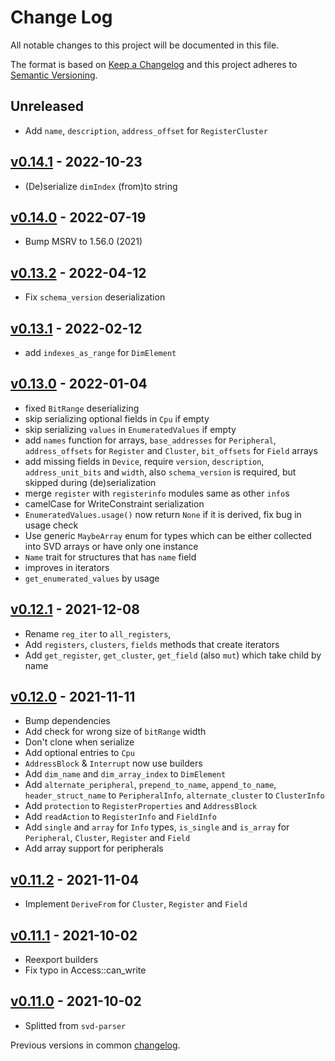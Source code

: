 # Change Log

All notable changes to this project will be documented in this file.

The format is based on [Keep a Changelog](http://keepachangelog.com/)
and this project adheres to [Semantic Versioning](http://semver.org/).

## Unreleased

- Add `name`, `description`, `address_offset` for `RegisterCluster`

## [v0.14.1] - 2022-10-23

- (De)serialize `dimIndex` (from)to string 

## [v0.14.0] - 2022-07-19

- Bump MSRV to 1.56.0 (2021)

## [v0.13.2] - 2022-04-12

- Fix `schema_version` deserialization

## [v0.13.1] - 2022-02-12

- add `indexes_as_range` for `DimElement`

## [v0.13.0] - 2022-01-04

- fixed `BitRange` deserializing
- skip serializing optional fields in `Cpu` if empty
- skip serializing `values` in `EnumeratedValues` if empty
- add `names` function for arrays, `base_addresses` for `Peripheral`,
  `address_offsets` for `Register` and `Cluster`, `bit_offsets` for `Field` arrays
- add missing fields in `Device`, require `version`, `description`, `address_unit_bits` and `width`,
  also `schema_version` is required, but skipped during (de)serialization
- merge `register` with `registerinfo` modules same as other `info`s
- camelCase for WriteConstraint serialization
- `EnumeratedValues.usage()` now return `None` if it is derived, fix bug in usage check
- Use generic `MaybeArray` enum for types which can be either collected into SVD arrays or have only one instance
- `Name` trait for structures that has `name` field
- improves in iterators
- `get_enumerated_values` by usage

## [v0.12.1] - 2021-12-08

- Rename `reg_iter` to `all_registers`,
- Add `registers`, `clusters`, `fields` methods that create iterators
- Add `get_register`, `get_cluster`, `get_field` (also `mut`) which take child by name

## [v0.12.0] - 2021-11-11

- Bump dependencies
- Add check for wrong size of `bitRange` width
- Don't clone when serialize
- Add optional entries to `Cpu`
- `AddressBlock` & `Interrupt` now use builders
- Add `dim_name` and `dim_array_index` to `DimElement`
- Add `alternate_peripheral`, `prepend_to_name`, `append_to_name`,
  `header_struct_name` to `PeripheralInfo`, `alternate_cluster` to `ClusterInfo`
- Add `protection` to `RegisterProperties` and `AddressBlock`
- Add `readAction` to `RegisterInfo` and `FieldInfo`
- Add `single` and `array` for `Info` types, 
  `is_single` and `is_array` for `Peripheral`, `Cluster`, `Register` and `Field`
- Add array support for peripherals

## [v0.11.2] - 2021-11-04

- Implement `DeriveFrom` for `Cluster`, `Register` and `Field`

## [v0.11.1] - 2021-10-02

- Reexport builders
- Fix typo in Access::can_write

## [v0.11.0] - 2021-10-02
- Splitted from `svd-parser`

Previous versions in common [changelog](../CHANGELOG.md).

[Unreleased]: https://github.com/rust-embedded/svd/compare/svd-rs-v0.14.1...HEAD
[v0.14.1]: https://github.com/rust-embedded/svd/compare/v0.14.0...svd-rs-v0.14.1
[v0.14.0]: https://github.com/rust-embedded/svd/compare/svd-rs-v0.13.2...v0.14.0
[v0.13.2]: https://github.com/rust-embedded/svd/compare/svd-rs-v0.13.1...svd-rs-v0.13.2
[v0.13.1]: https://github.com/rust-embedded/svd/compare/svd-parser-v0.13.1...svd-rs-v0.13.1
[v0.13.0]: https://github.com/rust-embedded/svd/compare/svd-rs-v0.12.1...v0.13.0
[v0.12.1]: https://github.com/rust-embedded/svd/compare/v0.12.0...svd-rs-v0.12.1
[v0.12.0]: https://github.com/rust-embedded/svd/compare/svd-rs-v0.11.2...v0.12.0
[v0.11.2]: https://github.com/rust-embedded/svd/compare/svd-rs-v0.11.1...svd-rs-v0.11.2
[v0.11.1]: https://github.com/rust-embedded/svd/compare/v0.11.0...svd-rs-v0.11.1
[v0.11.0]: https://github.com/rust-embedded/svd/compare/v0.10.2...v0.11.0

